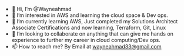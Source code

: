 - 👋 Hi, I’m @Wayneahmad
- 👀 I’m interested in AWS and learning the cloud space & Dev ops.
- 🌱 I’m currently learning AWS, Just completed my Solutions Architect Associate Certifications and now learning, Terraform, Git, Linux
- 💞️ I’m looking to collaborate on anything that can give me hands on experience to further my career in cloud computing/Dev ops.
- 📫 How to reach me? By Email at wayneahmad33@gmail.com

<!---
Wayneahmad/Wayneahmad is a ✨ special ✨ repository because its `README.md` (this file) appears on your GitHub profile.
You can click the Preview link to take a look at your changes.
--->
